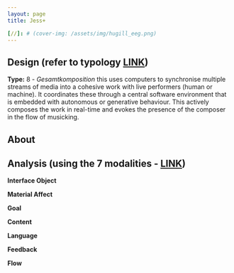 ```yaml
---
layout: page
title: Jess+

[//]: # (cover-img: /assets/img/hugill_eeg.png)
---
```



## Design (refer to typology [LINK](/typology.md))
**Type:** 8 - *Gesamtkomposition* this uses computers to synchronise multiple streams of media into a cohesive work with live performers (human or machine). It coordinates these through a central software environment that is embedded with autonomous or generative behaviour. This actively composes the work in real-time and evokes the presence of the composer in the flow of musicking.



## About



## Analysis (using the 7 modalities - [LINK](/seven_modalities.md))

**Interface Object**


**Material Affect**


**Goal**


**Content**


**Language**


**Feedback**


**Flow**

